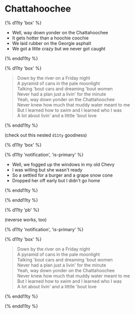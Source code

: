 # Chattahoochee

{% d11ty 'box' %}

- Well, way down yonder on the Chattahoochee
- It gets hotter than a hoochie coochie
- We laid rubber on the Georgie asphalt
- We got a little crazy but we never got caught

{% endd11ty %}

{% d11ty 'box' %}

> Down by the river on a Friday night \
> A pyramid of cans in the pale moonlight \
> Talking 'bout cars and dreaming 'bout women \
> Never had a plan just a livin' for the minute \
> Yeah, way down yonder on the Chattahoochee \
> Never knew how much that muddy water meant to me \
> But I learned how to swim and I learned who I was \
> A lot about livin' and a litttle 'bout love 

{% endd11ty %}

(check out this nested `d11ty` goodness)

{% d11ty 'box' %}

{% d11ty 'notification', 'is-primary' %}

- Well, we fogged up the windows in my old Chevy
- I was willing but she wasn't ready
- So a settled for a burger and a grape snow cone
- Dropped her off early but I didn't go home

{% endd11ty %}

{% endd11ty %}

{% d11ty 'pb' %}

(reverse works, too)

{% d11ty 'notification', 'is-primary' %}

{% d11ty 'box' %}

> Down by the river on a Friday night \
> A pyramid of cans in the pale moonlight \
> Talking 'bout cars and dreaming 'bout women \
> Never had a plan just a livin' for the minute \
> Yeah, way down yonder on the Chattahoochee \
> Never knew how much that muddy water meant to me \
> But I learned how to swim and I learned who I was \
> A lot about livin' and a litttle 'bout love 

{% endd11ty %}

{% endd11ty %}